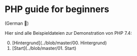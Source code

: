 # PHP guide for beginners


(German :eyes:)

Hier sind alle Beispieldateien zur Demonstration von PHP 7.4:

  0.  [Hintergrund](../blob/master/00. Hintergrund)
  1.  [Start](../blob/master/01. Start)
